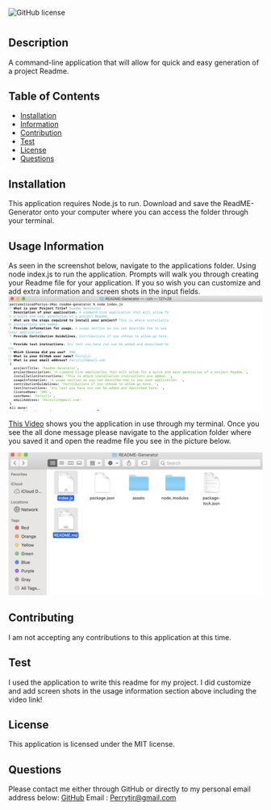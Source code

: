 
![GitHub license](https://img.shields.io/badge/license-MIT-blue.svg)
# 
## Description
A command-line application that will allow for quick and easy generation of a project 
Readme. 
## Table of Contents
 * [Installation](#installation)
 * [Information](#usage-information)
 * [Contribution](#contributing)
 * [Test](#test)
 * [License](#license)
 * [Questions](#questions)


## Installation
This application requires Node.js to run. Download and save the ReadME-Generator onto your computer where you can access the folder through your terminal.
## Usage Information
As seen in the screenshot below, navigate to the applications folder. Using node index.js to run the application. Prompts will walk you through creating your Readme file for your application. If you so wish you can customize and add extra information and screen shots in the input fields. 
![](https://github.com/perrytjr/README-Generator/blob/master/assets/Screen%20Shot%202020-09-01%20at%201.13.16%20PM.png)

[This Video](https://drive.google.com/file/d/1oVpBKvLPZ_Cl3uqj8kSajmW8Rm1HpRnV/view) shows you the application in use through my terminal. 
Once you see the all done message please navigate to the application folder where you saved it and open the readme file you see in the picture below. 

![](https://github.com/perrytjr/README-Generator/blob/master/assets/Screen%20Shot%202020-09-01%20at%201.32.51%20PM.png)


## Contributing
I am not accepting any contributions to this application at this time. 
## Test
I used the application to write this readme for my project. I did customize and add screen shots in the usage information section above including the video link!
## License
This application is licensed under the MIT license.
## Questions
Please contact me either through GitHub or directly to my personal email address below:
[GitHub](http://github.com/Perrytjr) 
Email : Perrytjr@gmail.com
    
    